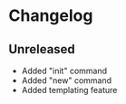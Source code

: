 # Changelog


## Unreleased

- Added "init" command
- Added "new" command
- Added templating feature

